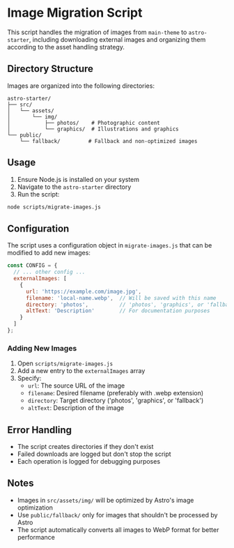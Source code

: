 # Image Migration Script

This script handles the migration of images from `main-theme` to `astro-starter`, including downloading external images and organizing them according to the asset handling strategy.

## Directory Structure

Images are organized into the following directories:

```
astro-starter/
├── src/
│   └── assets/
│       └── img/
│           ├── photos/    # Photographic content
│           └── graphics/  # Illustrations and graphics
└── public/
    └── fallback/         # Fallback and non-optimized images
```

## Usage

1. Ensure Node.js is installed on your system
2. Navigate to the `astro-starter` directory
3. Run the script:

```bash
node scripts/migrate-images.js
```

## Configuration

The script uses a configuration object in `migrate-images.js` that can be modified to add new images:

```javascript
const CONFIG = {
  // ... other config ...
  externalImages: [
    {
      url: 'https://example.com/image.jpg',
      filename: 'local-name.webp',  // Will be saved with this name
      directory: 'photos',          // 'photos', 'graphics', or 'fallback'
      altText: 'Description'        // For documentation purposes
    }
  ]
};
```

### Adding New Images

1. Open `scripts/migrate-images.js`
2. Add a new entry to the `externalImages` array
3. Specify:
   - `url`: The source URL of the image
   - `filename`: Desired filename (preferably with .webp extension)
   - `directory`: Target directory ('photos', 'graphics', or 'fallback')
   - `altText`: Description of the image

## Error Handling

- The script creates directories if they don't exist
- Failed downloads are logged but don't stop the script
- Each operation is logged for debugging purposes

## Notes

- Images in `src/assets/img/` will be optimized by Astro's image optimization
- Use `public/fallback/` only for images that shouldn't be processed by Astro
- The script automatically converts all images to WebP format for better performance